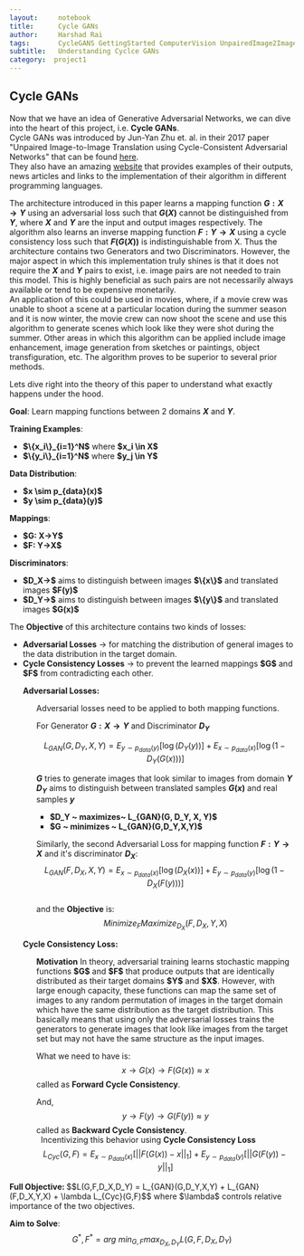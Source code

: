 ```yaml
---
layout:     notebook
title:      Cycle GANs
author:     Harshad Rai
tags:       CycleGANS GettingStarted ComputerVision UnpairedImage2Image ImagetoImage Image2Image
subtitle:   Understanding Cyclce GANs
category:  project1
---
```



## Cycle GANs
Now that we have an idea of Generative Adversarial Networks, we can dive into the heart of this project, i.e. <b>Cycle GANs</b>.  
Cycle GANs was introduced by Jun-Yan Zhu et. al. in their 2017 paper "Unpaired Image-to-Image Translation using Cycle-Consistent Adversarial Networks" that can be found [here](https://arxiv.org/abs/1703.10593).  
They also have an amazing [website](https://junyanz.github.io/CycleGAN/) that provides examples of their outputs, news articles and links to the implementation of their algorithm in different programming languages.

The architecture introduced in this paper learns a mapping function <b>$G: X→Y$</b> using an adversarial loss such that <b>$G(X)$</b> cannot be distinguished from <b>$Y$</b>, where <b>$X$</b> and <b>$Y$</b> are the input and output images respectively.   The algorithm also learns an inverse mapping function <b>$F: Y→X$</b> using a cycle consistency loss such that <b>$F(G(X))$</b> is indistinguishable from X. Thus the architecture contains two Generators and two Discriminators. However, the major aspect in which this implementation truly shines is that it does not require the <b>$X$</b> and <b>$Y$</b> pairs to exist, i.e. image pairs are not needed to train this model.  This is highly beneficial as such pairs are not necessarily always available or tend to be expensive monetarily.  
An application of this could be used in movies, where, if a movie crew was unable to shoot a scene at a particular location during the summer season and it is now winter, the movie crew can now shoot the scene and use this algorithm to generate scenes which look like they were shot during the summer. Other areas in which this algorithm can be applied include image enhancement, image generation from sketches or paintings, object transfiguration, etc. The algorithm proves to be superior to several prior methods.

Lets dive right into the theory of this paper to understand what exactly happens under the hood.

<b>Goal</b>: Learn mapping functions between 2 domains <b>$X$</b> and <b>$Y$</b>.  

<b>Training Examples</b>: 
<ul>
    <li> <b>$\{x_i\}_{i=1}^N$</b> where <b>$x_i \in X$</b> </li>
    <li> <b>$\{y_i\}_{i=1}^N$</b> where <b>$y_j \in Y$</b> </li>
    </ul>
<b>Data Distribution</b>: 
<ul>
    <li> <b>$x \sim p_{data}(x)$</b> </li>
    <li> <b>$y \sim p_{data}(y)$</b> </li>
    </ul>
<b>Mappings</b>:
<ul>
    <li> <b>$G: X→Y$</b> </li>
    <li> <b>$F: Y→X$</b> </li>
    </ul>
<b>Discriminators</b>:
<ul>
    <li><b>$D_X→$</b> aims to distinguish between images <b>$\{x\}$</b> and translated images <b>$F(y)$</b> </li>
    <li><b>$D_Y→$</b> aims to distinguish between images <b>$\{y\}$</b> and translated images <b>$G(x)$</b> </li>
    </ul>

The <b>Objective</b> of this architecture contains two kinds of losses:
<ul>
    <li> <b>Adversarial Losses</b> → for matching the distribution of general images to the data distribution in the target domain.</li>
    <li><b>Cycle Consistency Losses</b> → to prevent the learned mappings <b>$G$</b> and <b>$F$</b> from contradicting each other.</li>
    </ul>
<ul>
    
<b> Adversarial Losses: </b>
<ul>
Adversarial losses need to be applied to both mapping functions.  

For Generator <b>$G: X→Y$</b> and Discriminator <b>$D_Y$</b> 

$$L_{GAN}(G,D_Y,X,Y)=E_{y \sim p_{data}(y)}[\log(D_Y(y))] + E_{x \sim p_{data}(x)}[\log(1-D_Y( G( x ) ) )]$$

<b>$G$</b> tries to generate images that look similar to images from domain <b>$Y$</b>  
<b>$D_Y$</b> aims to distinguish between translated samples <b>$G(x)$</b> and real samples <b>$y$</b>
<ul>
    <li><b>$D_Y ~ maximizes~ L_{GAN}(G, D_Y, X, Y)$</b></li>
    <li><b>$G ~ minimizes ~ L_{GAN}(G,D_Y,X,Y)$</b></li>
    </ul>    
    
Similarly, the second Adversarial Loss for mapping function <b>$F: Y→X$</b> and it's discriminator <b>$D_X$</b>:  
$$L_{GAN}(F,D_X,X,Y)=E_{x \sim p_{data}(x)}[\log(D_X(x))] + E_{y \sim p_{data}(y)}[\log(1-D_X( F( y ) ) )]$$  
and the <b>Objective</b> is:
$$Minimize_FMaximize_{D_X}(F,D_X,Y,X)$$
</ul>


<b> Cycle Consistency Loss: </b>
<ul>
<b>Motivation</b>  
In theory, adversarial training learns stochastic mapping functions <b>$G$</b> and <b>$F$</b> that produce outputs that are identically distributed as their target domains <b>$Y$</b> and <b>$X$</b>.
However, with large enough capacity, these functions can map the same set of images to any random permutation of images in the target domain which have the same distribution as the target distribution. This basically means that using only the adversarial losses trains the generators to generate images that look like images from the target set but may not have the same structure as the input images.  

What we need to have is:
$$ x → G(x) → F(G(x)) ≈ x$$ called as <b>Forward Cycle Consistency</b>.

And,
$$ y → F(y) → G(F(y)) ≈ y$$ called as <b>Backward Cycle Consistency</b>.  
$~$
Incentivizing this behavior using <b>Cycle Consistency Loss</b>
$$L_{Cyc}(G,F) = E_{x \sim p_{data}(x)}[||F(G(x))-x||_1]+E_{y \sim p_{data}(y)}[||G(F(y))-y||_1]$$
</ul>
</ul>
<b> Full Objective: </b>
$$L(G,F,D_X,D_Y) = L_{GAN}(G,D_Y,X,Y) + L_{GAN}(F,D_X,Y,X) + \lambda L_{Cyc}(G,F)$$
where $\lambda$ controls relative importance of the two objectives.

<b>Aim to Solve</b>:
$$G^*,F^*=arg~min_{G,F}max_{D_X,D_Y}L(G,F,D_X,D_Y)$$
